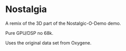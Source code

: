 # Nostalgia

A remix of the 3D part of the Nostalgic-O-Demo demo.

Pure GPU/DSP no 68k.

Uses the original data set from Oxygene.
